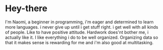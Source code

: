 # Hey-there
I'm Naomi, a beginner in programming, i'm eager and determined to learn more languages.
i never give up until i get stuff right. i get well with all kinds of people.
Like to have positive attitude. Hardwork does'nt bother me, i actually like it.
I like everything i do to be well organized. Organizing data so that it makes sense is rewarding for me and i'm also good at multitasking.

